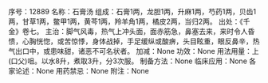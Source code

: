 序号：12889
名称：石膏汤
组成：石膏1两，龙胆1两，升麻1两，芍药1两，贝齿1两，甘草1两，鳖甲1两，黄芩1两，羚羊角1两，橘皮2两，当归2两。
出处：《千金》卷七。
主治：脚气风毒，热气上冲头面，面赤筋急，鼻塞去来，来时令人昏愦，心胸恍惚，或苦惊悸，身体战掉，手足缓纵或酸痹，头目眩重，眼反鼻辛，热气出口中，或患味甜，诸恶不可名状者。
加减：None
功效：None
用法用量：上(口父)咀。以水8升，煮取3升，分3次服。
制备方法：None
临床应用：None
各家论述：None
用药禁忌：None
附注：None
